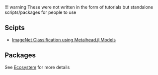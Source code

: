 !!! warning
    These were not written in the form of tutorials but standalone scripts/packages for people to use

## Scipts

* [ImageNet Classification using Metalhead.jl Models](https://github.com/avik-pal/Lux.jl/tree/main/examples/ImageNet)


## Packages

See [Ecosystem](../introduction/ecosystem.md) for more details